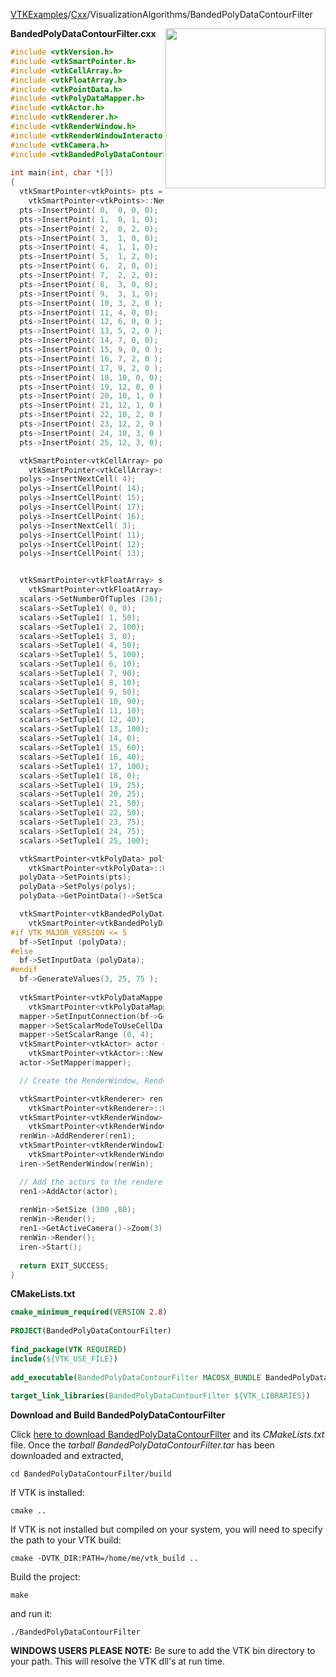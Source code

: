 [VTKExamples](/index/)/[Cxx](/Cxx)/VisualizationAlgorithms/BandedPolyDataContourFilter

<img align="right" src="https://github.com/lorensen/VTKExamples/blob/gh-pages/Testing/Baseline/VisualizationAlgorithms/TestBandedPolyDataContourFilter.png?raw=true" width="256" />

**BandedPolyDataContourFilter.cxx**
```c++
#include <vtkVersion.h>
#include <vtkSmartPointer.h>
#include <vtkCellArray.h>
#include <vtkFloatArray.h>
#include <vtkPointData.h>
#include <vtkPolyDataMapper.h>
#include <vtkActor.h>
#include <vtkRenderer.h>
#include <vtkRenderWindow.h>
#include <vtkRenderWindowInteractor.h>
#include <vtkCamera.h>
#include <vtkBandedPolyDataContourFilter.h>
 
int main(int, char *[])
{
  vtkSmartPointer<vtkPoints> pts = 
    vtkSmartPointer<vtkPoints>::New();
  pts->InsertPoint( 0,  0, 0, 0);
  pts->InsertPoint( 1,  0, 1, 0);
  pts->InsertPoint( 2,  0, 2, 0);
  pts->InsertPoint( 3,  1, 0, 0);
  pts->InsertPoint( 4,  1, 1, 0);
  pts->InsertPoint( 5,  1, 2, 0);
  pts->InsertPoint( 6,  2, 0, 0);
  pts->InsertPoint( 7,  2, 2, 0);
  pts->InsertPoint( 8,  3, 0, 0);
  pts->InsertPoint( 9,  3, 1, 0);
  pts->InsertPoint( 10, 3, 2, 0 );
  pts->InsertPoint( 11, 4, 0, 0);
  pts->InsertPoint( 12, 6, 0, 0 );
  pts->InsertPoint( 13, 5, 2, 0 );
  pts->InsertPoint( 14, 7, 0, 0);
  pts->InsertPoint( 15, 9, 0, 0 );
  pts->InsertPoint( 16, 7, 2, 0 );
  pts->InsertPoint( 17, 9, 2, 0 );
  pts->InsertPoint( 18, 10, 0, 0);
  pts->InsertPoint( 19, 12, 0, 0 );
  pts->InsertPoint( 20, 10, 1, 0 );
  pts->InsertPoint( 21, 12, 1, 0 );
  pts->InsertPoint( 22, 10, 2, 0 );
  pts->InsertPoint( 23, 12, 2, 0 );
  pts->InsertPoint( 24, 10, 3, 0 );
  pts->InsertPoint( 25, 12, 3, 0);

  vtkSmartPointer<vtkCellArray> polys = 
    vtkSmartPointer<vtkCellArray>::New();
  polys->InsertNextCell( 4);
  polys->InsertCellPoint( 14);
  polys->InsertCellPoint( 15);
  polys->InsertCellPoint( 17);
  polys->InsertCellPoint( 16);
  polys->InsertNextCell( 3);
  polys->InsertCellPoint( 11);
  polys->InsertCellPoint( 12);
  polys->InsertCellPoint( 13);


  vtkSmartPointer<vtkFloatArray> scalars = 
    vtkSmartPointer<vtkFloatArray>::New();
  scalars->SetNumberOfTuples (26);
  scalars->SetTuple1( 0, 0);
  scalars->SetTuple1( 1, 50);
  scalars->SetTuple1( 2, 100);
  scalars->SetTuple1( 3, 0);
  scalars->SetTuple1( 4, 50);
  scalars->SetTuple1( 5, 100);
  scalars->SetTuple1( 6, 10);
  scalars->SetTuple1( 7, 90);
  scalars->SetTuple1( 8, 10);
  scalars->SetTuple1( 9, 50);
  scalars->SetTuple1( 10, 90);
  scalars->SetTuple1( 11, 10);
  scalars->SetTuple1( 12, 40);
  scalars->SetTuple1( 13, 100);
  scalars->SetTuple1( 14, 0);
  scalars->SetTuple1( 15, 60);
  scalars->SetTuple1( 16, 40);
  scalars->SetTuple1( 17, 100);
  scalars->SetTuple1( 18, 0);
  scalars->SetTuple1( 19, 25);
  scalars->SetTuple1( 20, 25);
  scalars->SetTuple1( 21, 50);
  scalars->SetTuple1( 22, 50);
  scalars->SetTuple1( 23, 75);
  scalars->SetTuple1( 24, 75);
  scalars->SetTuple1( 25, 100);

  vtkSmartPointer<vtkPolyData> polyData = 
    vtkSmartPointer<vtkPolyData>::New();
  polyData->SetPoints(pts);
  polyData->SetPolys(polys);
  polyData->GetPointData()->SetScalars(scalars);

  vtkSmartPointer<vtkBandedPolyDataContourFilter> bf = 
    vtkSmartPointer<vtkBandedPolyDataContourFilter>::New();
#if VTK_MAJOR_VERSION <= 5
  bf->SetInput (polyData);
#else
  bf->SetInputData (polyData);
#endif
  bf->GenerateValues(3, 25, 75 );
      
  vtkSmartPointer<vtkPolyDataMapper> mapper = 
    vtkSmartPointer<vtkPolyDataMapper>::New();
  mapper->SetInputConnection(bf->GetOutputPort());
  mapper->SetScalarModeToUseCellData();
  mapper->SetScalarRange (0, 4);
  vtkSmartPointer<vtkActor> actor = 
    vtkSmartPointer<vtkActor>::New();
  actor->SetMapper(mapper);

  // Create the RenderWindow, Renderer and both Actors

  vtkSmartPointer<vtkRenderer> ren1 = 
    vtkSmartPointer<vtkRenderer>::New();
  vtkSmartPointer<vtkRenderWindow> renWin = 
    vtkSmartPointer<vtkRenderWindow>::New();
  renWin->AddRenderer(ren1);
  vtkSmartPointer<vtkRenderWindowInteractor> iren = 
    vtkSmartPointer<vtkRenderWindowInteractor>::New();
  iren->SetRenderWindow(renWin);

  // Add the actors to the renderer, set the background and size
  ren1->AddActor(actor);
  
  renWin->SetSize (300 ,80);
  renWin->Render();
  ren1->GetActiveCamera()->Zoom(3);
  renWin->Render();
  iren->Start();
  
  return EXIT_SUCCESS;
}
```
**CMakeLists.txt**
```cmake
cmake_minimum_required(VERSION 2.8)
 
PROJECT(BandedPolyDataContourFilter)
 
find_package(VTK REQUIRED)
include(${VTK_USE_FILE})
 
add_executable(BandedPolyDataContourFilter MACOSX_BUNDLE BandedPolyDataContourFilter.cxx)
 
target_link_libraries(BandedPolyDataContourFilter ${VTK_LIBRARIES})
```

**Download and Build BandedPolyDataContourFilter**

Click [here to download BandedPolyDataContourFilter](https://github.com/lorensen/VTKWikiExamplesTarballs/raw/master/BandedPolyDataContourFilter.tar) and its *CMakeLists.txt* file.
Once the *tarball BandedPolyDataContourFilter.tar* has been downloaded and extracted,
```
cd BandedPolyDataContourFilter/build 
```
If VTK is installed:
```
cmake ..
```
If VTK is not installed but compiled on your system, you will need to specify the path to your VTK build:
```
cmake -DVTK_DIR:PATH=/home/me/vtk_build ..
```
Build the project:
```
make
```
and run it:
```
./BandedPolyDataContourFilter
```
**WINDOWS USERS PLEASE NOTE:** Be sure to add the VTK bin directory to your path. This will resolve the VTK dll's at run time.

